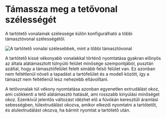 # Támassza meg a tetővonal szélességét

A tartótető vonalainak szélessége külön konfigurálható a többi támasztóvonal szélességétől.

<!--screenshot {
"image_path": "support_roof_line_width.png",
"models": [
    {
        "script": "trash_bin_lid.scad",
        "transformation": ["scale(0.5)"]
    }
],
"camera_position": [-47, 79, 110],
"settings": {
    "support_enable": true,
    "support_roof_enable": true,
    "support_roof_line_width": 0.8
},
"layer": 192,
"colours": 64
}-->

![A tartótető vonalai szélesebbek, mint a többi támasztóvonal](../images/support_roof_line_width.png)

A tartótető kissé vékonyabb vonalakkal történő nyomtatása gyakran előnyös az általa alátámasztott túlnyúló felület minősége szempontjából, pusztán azáltal, hogy a támasztófelület felett simább felső felület van. Ez azonban nem feltétlenül növeli a tapadást a tartófelület és a modell között, így a támaszt nem feltétlenül lesz nehezebb eltávolítani.

A tetővonalak túl vékony nyomtatása azonban egyenetlen extrudálást okoz, ami csökkenti a tető alátámasztó hatását, ami rosszabb kinyúlási minőséget okoz. Ezenkívül jelentős változást idézhet elő a fúvókán keresztüli áramlási sebességben, túlextrudálást okozva, amikor elkezdi nyomtatni a tartótetőt, és alulextrudálást okozva, ha bármit nyomtat a tartótető után.
